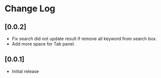 # Change Log

## [0.0.2]

- Fix search did not update result if remove all keyword from search box.
- Add more space for Tab panel.

## [0.0.1]

- Initial release
